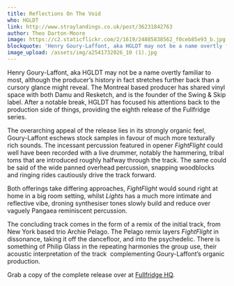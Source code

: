 ```yaml
---
title: Reflections On The Void
who: HGLDT
link: http://www.straylandings.co.uk/post/36231842763
author: Theo Darton-Moore
image: https://c2.staticflickr.com/2/1619/24885838562_f0ceb85e93_b.jpg
blockquote: 'Henry Goury-Laffont, aka HGLDT may not be a name overtly familiar to most, although the producer’s history in fact stretches further back than a cursory glance might reveal. The Montreal based producer has shared vinyl space with both Damu and Resketch, and is the founder of the Swing & Skip label. After a notable break, HGLDT has focused his attentions back to the production side of things, providing the eighth release of the Fullfridge series.'
image_upload: /assets/img/a2541732026_10 (1).jpg
---
```


Henry Goury-Laffont, aka HGLDT may not be a name overtly familiar to most, although the producer’s history in fact stretches further back than a cursory glance might reveal. The Montreal based producer has shared vinyl space with both Damu and Resketch, and is the founder of the Swing & Skip label. After a notable break, HGLDT has focused his attentions back to the production side of things, providing the eighth release of the Fullfridge series.

The overarching appeal of the release lies in its strongly organic feel, Goury-Laffont eschews stock samples in favour of much more texturally rich sounds. The incessant percussion featured in opener _FightFlight_ could well have been recorded with a live drummer, notably the hammering, tribal toms that are introduced roughly halfway through the track. The same could be said of the wide panned overhead percussion, snapping woodblocks and ringing rides cautiously drive the track forward. 

Both offerings take differing approaches, _FightFlight_ would sound right at home in a big room setting, whilst _Lights_ has a much more intimate and reflective vibe, droning synthesiser tones slowly build and reduce over vaguely Pangaea reminiscent percussion.

The concluding track comes in the form of a remix of the initial track, from New York based trio Archie Pelago. The Pelago remix layers _FightFlight_ in dissonance, taking it off the dancefloor, and into the psychedelic. There is something of Philip Glass in the repeating harmonies the group use, their acoustic interpretation of the track  complementing Goury-Laffont’s organic production.

Grab a copy of the complete release over at [Fullfridge HQ](http://www.fullfridgemusic.com/).